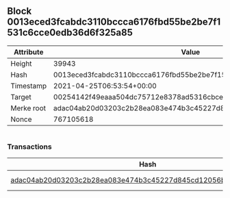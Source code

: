 ## Block 0013eced3fcabdc3110bccca6176fbd55be2be7f1531c6cce0edb36d6f325a85

Attribute | Value
--- | ---
Height | 39943
Hash | 0013eced3fcabdc3110bccca6176fbd55be2be7f1531c6cce0edb36d6f325a85
Timestamp | 2021-04-25T06:53:54+00:00
Target | 00254142f49eaaa504dc75712e8378ad5316cbcead634704b3734b6271167cc4
Merke root | adac04ab20d03203c2b28ea083e474b3c45227d845cd12056b2aa41447739dac
Nonce | 767105618

```

```

### Transactions

Hash | Amount
--- | ---
[adac04ab20d03203c2b28ea083e474b3c45227d845cd12056b2aa41447739dac](adac04ab20d03203c2b28ea083e474b3c45227d845cd12056b2aa41447739dac.md) | 10.00000000 SKEPTI 
